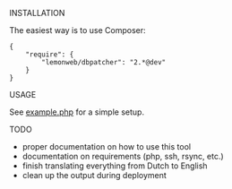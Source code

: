 INSTALLATION

The easiest way is to use Composer:

    {
        "require": {
            "lemonweb/dbpatcher": "2.*@dev"
        }
    }

USAGE

See [example.php](https://github.com/lemonweb/dbpatcher/blob/2.x/example.php) for a simple setup.

TODO

- proper documentation on how to use this tool
- documentation on requirements (php, ssh, rsync, etc.)
- finish translating everything from Dutch to English
- clean up the output during deployment
